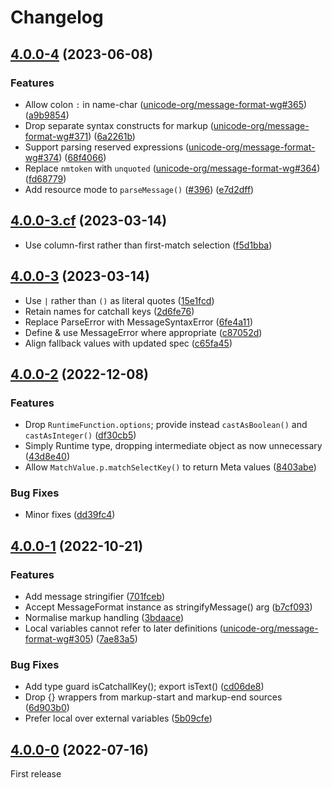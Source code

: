 # Changelog

## [4.0.0-4](https://github.com/messageformat/messageformat/compare/messageformat@4.0.0-3.cf...messageformat@4.0.0-4) (2023-06-08)

### Features

* Allow colon `:` in name-char ([unicode-org/message-format-wg#365](https://github.com/unicode-org/message-format-wg/issues/365)) ([a9b9854](https://github.com/messageformat/messageformat/commit/a9b9854cbfb242ddd26d8bd7bd2eceaec9266139))
* Drop separate syntax constructs for markup ([unicode-org/message-format-wg#371](https://github.com/unicode-org/message-format-wg/issues/371)) ([6a2261b](https://github.com/messageformat/messageformat/commit/6a2261b237bd63ae9ffab3114568ea592e6e0045))
* Support parsing reserved expressions ([unicode-org/message-format-wg#374](https://github.com/unicode-org/message-format-wg/issues/374)) ([68f4066](https://github.com/messageformat/messageformat/commit/68f406669de84b03b97de8e3924d935eb922cbb4))
* Replace `nmtoken` with `unquoted` ([unicode-org/message-format-wg#364](https://github.com/unicode-org/message-format-wg/issues/364)) ([fd68779](https://github.com/messageformat/messageformat/commit/fd68779a22c2653a3d5fc86c4399bbb76bbc8bb0))
* Add resource mode to `parseMessage()` ([#396](https://github.com/messageformat/messageformat/issues/396)) ([e7d2dff](https://github.com/messageformat/messageformat/commit/e7d2dffbefc8c1aadcef2bc60ffa24a92f1496e4))

## [4.0.0-3.cf](https://github.com/messageformat/messageformat/compare/messageformat@4.0.0-3...messageformat@4.0.0-3.cf) (2023-03-14)

* Use column-first rather than first-match selection ([f5d1bba](https://github.com/messageformat/messageformat/commit/f5d1bba7b33b697eeb73bd9de1c01320f3d43bab))

## [4.0.0-3](https://github.com/messageformat/messageformat/compare/messageformat@4.0.0-2...messageformat@4.0.0-3) (2023-03-14)

* Use `|` rather than `()` as literal quotes ([15e1fcd](https://github.com/messageformat/messageformat/commit/15e1fcd65341a5ab536a06d4401b7f488b8cdfcc))
* Retain names for catchall keys ([2d6fe76](https://github.com/messageformat/messageformat/commit/2d6fe767d11820456be997de7067470ab86fd9f1))
* Replace ParseError with MessageSyntaxError ([6fe4a11](https://github.com/messageformat/messageformat/commit/6fe4a1179676c36efe2d0c8927dc72bf3d79696d))
* Define & use MessageError where appropriate ([c87052d](https://github.com/messageformat/messageformat/commit/c87052d254fb9be7f3f7b6fc42e43bdee98f8760))
* Align fallback values with updated spec ([c65fa45](https://github.com/messageformat/messageformat/commit/c65fa454ced3437482f96cf2e88e19364d95fe78))

## [4.0.0-2](https://github.com/messageformat/messageformat/compare/messageformat@4.0.0-1...messageformat@4.0.0-2) (2022-12-08)

### Features

* Drop `RuntimeFunction.options`; provide instead `castAsBoolean()` and `castAsInteger()` ([df30cb5](https://github.com/messageformat/messageformat/commit/df30cb5bc709f372753a451e2b30513fb2c2eddc))
* Simply Runtime type, dropping intermediate object as now unnecessary ([43d8e40](https://github.com/messageformat/messageformat/commit/43d8e4077123692d7d82c48871e45892f75ed80b))
* Allow `MatchValue.p.matchSelectKey()` to return Meta values ([8403abe](https://github.com/messageformat/messageformat/commit/8403abe8a144ab5bf00c43a5312b5e7a194da5ff))

### Bug Fixes

* Minor fixes ([dd39fc4](https://github.com/messageformat/messageformat/commit/dd39fc40cdbe70b4014d717ae42f0367fd725695))

## [4.0.0-1](https://github.com/messageformat/messageformat/compare/messageformat@4.0.0-0...messageformat@4.0.0-1) (2022-10-21)

### Features

* Add message stringifier ([701fceb](https://github.com/messageformat/messageformat/commit/701fceba74c03ce9b66f05a92e3f66fe0efc2cfb))
* Accept MessageFormat instance as stringifyMessage() arg ([b7cf093](https://github.com/messageformat/messageformat/commit/b7cf093153077f9e01b18bbadafb411b4235ea19))
* Normalise markup handling ([3bdaace](https://github.com/messageformat/messageformat/commit/3bdaace572691405245627f3e14475f149aefb53))
* Local variables cannot refer to later definitions ([unicode-org/message-format-wg#305](https://github.com/unicode-org/message-format-wg/issues/305)) ([7ae83a5](https://github.com/messageformat/messageformat/commit/7ae83a58dd7fac06a8275e882a945025669e25d8))

### Bug Fixes

* Add type guard isCatchallKey(); export isText() ([cd06de8](https://github.com/messageformat/messageformat/commit/cd06de81408ee94ac339086fe871ab2625f8697d))
* Drop {} wrappers from markup-start and markup-end sources ([6d903b0](https://github.com/messageformat/messageformat/commit/6d903b02a7c36f49be214065dd788fb61ca38edd))
* Prefer local over external variables ([5b09cfe](https://github.com/messageformat/messageformat/commit/5b09cfe83e02e67a7473962290d27ca5592ff434))

## [4.0.0-0](https://github.com/messageformat/messageformat/tree/messageformat@4.0.0-0) (2022-07-16)

First release

